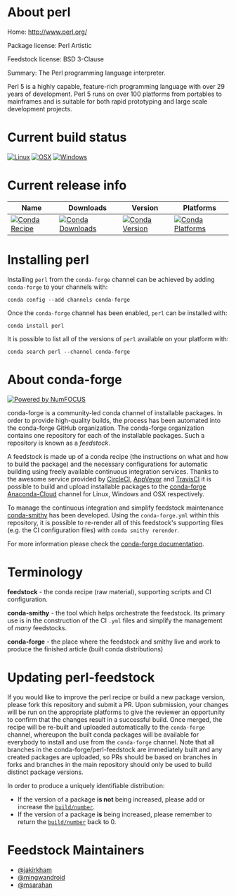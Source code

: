 <!--
# -*- mode: jinja -*-
-->

About perl
==========

Home: http://www.perl.org/

Package license: Perl Artistic

Feedstock license: BSD 3-Clause

Summary: The Perl programming language interpreter.

Perl 5 is a highly capable, feature-rich programming language with over 29
years of development. Perl 5 runs on over 100 platforms from portables to
mainframes and is suitable for both rapid prototyping and large scale
development projects.


Current build status
====================

[![Linux](https://img.shields.io/circleci/project/github/conda-forge/perl-feedstock/master.svg?label=Linux)](https://circleci.com/gh/conda-forge/perl-feedstock)
[![OSX](https://img.shields.io/travis/conda-forge/perl-feedstock/master.svg?label=macOS)](https://travis-ci.org/conda-forge/perl-feedstock)
[![Windows](https://img.shields.io/appveyor/ci/conda-forge/perl-feedstock/master.svg?label=Windows)](https://ci.appveyor.com/project/conda-forge/perl-feedstock/branch/master)

Current release info
====================

| Name | Downloads | Version | Platforms |
| --- | --- | --- | --- |
| [![Conda Recipe](https://img.shields.io/badge/recipe-perl-green.svg)](https://anaconda.org/conda-forge/perl) | [![Conda Downloads](https://img.shields.io/conda/dn/conda-forge/perl.svg)](https://anaconda.org/conda-forge/perl) | [![Conda Version](https://img.shields.io/conda/vn/conda-forge/perl.svg)](https://anaconda.org/conda-forge/perl) | [![Conda Platforms](https://img.shields.io/conda/pn/conda-forge/perl.svg)](https://anaconda.org/conda-forge/perl) |

Installing perl
===============

Installing `perl` from the `conda-forge` channel can be achieved by adding `conda-forge` to your channels with:

```
conda config --add channels conda-forge
```

Once the `conda-forge` channel has been enabled, `perl` can be installed with:

```
conda install perl
```

It is possible to list all of the versions of `perl` available on your platform with:

```
conda search perl --channel conda-forge
```


About conda-forge
=================

[![Powered by NumFOCUS](https://img.shields.io/badge/powered%20by-NumFOCUS-orange.svg?style=flat&colorA=E1523D&colorB=007D8A)](http://numfocus.org)

conda-forge is a community-led conda channel of installable packages.
In order to provide high-quality builds, the process has been automated into the
conda-forge GitHub organization. The conda-forge organization contains one repository
for each of the installable packages. Such a repository is known as a *feedstock*.

A feedstock is made up of a conda recipe (the instructions on what and how to build
the package) and the necessary configurations for automatic building using freely
available continuous integration services. Thanks to the awesome service provided by
[CircleCI](https://circleci.com/), [AppVeyor](https://www.appveyor.com/)
and [TravisCI](https://travis-ci.org/) it is possible to build and upload installable
packages to the [conda-forge](https://anaconda.org/conda-forge)
[Anaconda-Cloud](https://anaconda.org/) channel for Linux, Windows and OSX respectively.

To manage the continuous integration and simplify feedstock maintenance
[conda-smithy](https://github.com/conda-forge/conda-smithy) has been developed.
Using the ``conda-forge.yml`` within this repository, it is possible to re-render all of
this feedstock's supporting files (e.g. the CI configuration files) with ``conda smithy rerender``.

For more information please check the [conda-forge documentation](https://conda-forge.org/docs/).

Terminology
===========

**feedstock** - the conda recipe (raw material), supporting scripts and CI configuration.

**conda-smithy** - the tool which helps orchestrate the feedstock.
                   Its primary use is in the construction of the CI ``.yml`` files
                   and simplify the management of *many* feedstocks.

**conda-forge** - the place where the feedstock and smithy live and work to
                  produce the finished article (built conda distributions)


Updating perl-feedstock
=======================

If you would like to improve the perl recipe or build a new
package version, please fork this repository and submit a PR. Upon submission,
your changes will be run on the appropriate platforms to give the reviewer an
opportunity to confirm that the changes result in a successful build. Once
merged, the recipe will be re-built and uploaded automatically to the
`conda-forge` channel, whereupon the built conda packages will be available for
everybody to install and use from the `conda-forge` channel.
Note that all branches in the conda-forge/perl-feedstock are
immediately built and any created packages are uploaded, so PRs should be based
on branches in forks and branches in the main repository should only be used to
build distinct package versions.

In order to produce a uniquely identifiable distribution:
 * If the version of a package **is not** being increased, please add or increase
   the [``build/number``](https://conda.io/docs/user-guide/tasks/build-packages/define-metadata.html#build-number-and-string).
 * If the version of a package **is** being increased, please remember to return
   the [``build/number``](https://conda.io/docs/user-guide/tasks/build-packages/define-metadata.html#build-number-and-string)
   back to 0.

Feedstock Maintainers
=====================

* [@jakirkham](https://github.com/jakirkham/)
* [@mingwandroid](https://github.com/mingwandroid/)
* [@msarahan](https://github.com/msarahan/)

